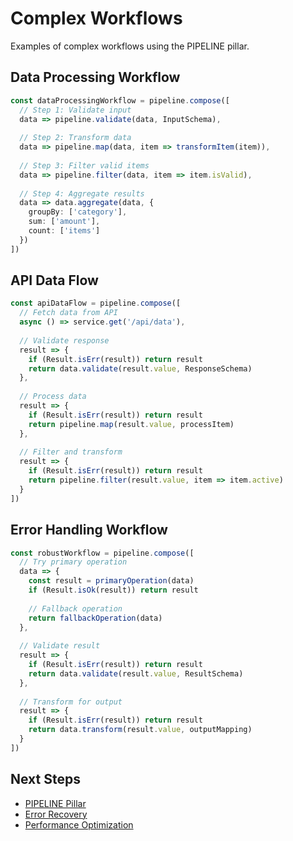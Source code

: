 # Complex Workflows

Examples of complex workflows using the PIPELINE pillar.

## Data Processing Workflow

```typescript
const dataProcessingWorkflow = pipeline.compose([
  // Step 1: Validate input
  data => pipeline.validate(data, InputSchema),
  
  // Step 2: Transform data
  data => pipeline.map(data, item => transformItem(item)),
  
  // Step 3: Filter valid items
  data => pipeline.filter(data, item => item.isValid),
  
  // Step 4: Aggregate results
  data => data.aggregate(data, {
    groupBy: ['category'],
    sum: ['amount'],
    count: ['items']
  })
])
```

## API Data Flow

```typescript
const apiDataFlow = pipeline.compose([
  // Fetch data from API
  async () => service.get('/api/data'),
  
  // Validate response
  result => {
    if (Result.isErr(result)) return result
    return data.validate(result.value, ResponseSchema)
  },
  
  // Process data
  result => {
    if (Result.isErr(result)) return result
    return pipeline.map(result.value, processItem)
  },
  
  // Filter and transform
  result => {
    if (Result.isErr(result)) return result
    return pipeline.filter(result.value, item => item.active)
  }
])
```

## Error Handling Workflow

```typescript
const robustWorkflow = pipeline.compose([
  // Try primary operation
  data => {
    const result = primaryOperation(data)
    if (Result.isOk(result)) return result
    
    // Fallback operation
    return fallbackOperation(data)
  },
  
  // Validate result
  result => {
    if (Result.isErr(result)) return result
    return data.validate(result.value, ResultSchema)
  },
  
  // Transform for output
  result => {
    if (Result.isErr(result)) return result
    return data.transform(result.value, outputMapping)
  }
])
```

## Next Steps

- [PIPELINE Pillar](/api/pipeline/)
- [Error Recovery](/examples/error-recovery)
- [Performance Optimization](/examples/performance)